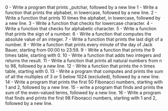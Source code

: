 0 - Write a program that prints _putchar, followed by a new line
1 - Write a function that prints the alphabet, in lowercase, followed by a new line.
2 - Write a function that prints 10 times the alphabet, in lowercase, followed by a new line.
3 - Write a function that checks for lowercase character.
4 - Write a function that checks for alphabetic character.
5 - Write a function that prints the sign of a number.
6 - Write a function that computes the absolute value of an integer.
7 - Write a function that prints the last digit of a number.
8 - Write a function that prints every minute of the day of Jack Bauer, starting from 00:00 to 23:59.
9 - Write a function that prints the 9 times table, starting with 0.
10 - Write a function that adds two integers and returns the result.
11 - Write a function that prints all natural numbers from n to 98, followed by a new line.
12 - Write a function that prints the n times table, starting with 0.
13 - Write a program that computes and prints the sum of all the multiples of 3 or 5 below 1024 (excluded), followed by a new line.
14 - Write a program that prints the first 50 Fibonacci numbers, starting with 1 and 2, followed by a new line.
15 - write a program that finds and prints the sum of the even-valued terms, followed by a new line.
16 - Write a program that finds and prints the first 98 Fibonacci numbers, starting with 1 and 2, followed by a new line.
